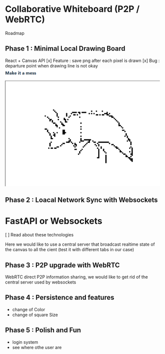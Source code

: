 # Collaborative Whiteboard (P2P / WebRTC)

Roadmap

## Phase 1 : Minimal Local Drawing Board
React + Canvas API
[x] Feature : save png after each pixel is drawn
[x] Bug : departure point when drawing line is not okay
![alt text](image-1.png)

## Phase 2 : Loacal Network Sync with Websockets
# FastAPI or Websockets
[ ] Read about these technologies

Here we would like to use a central server that broadcast realtime state of the canvas to all the cient (test it with different tabs in our case)

## Phase 3 : P2P upgrade with WebRTC
WebRTC
direct P2P information sharing, we would like to get rid of the central server used by websockets

## Phase 4 : Persistence and features
- change of Color
- change of square Size

## Phase 5 : Polish and Fun
- login system
- see where othe user are
